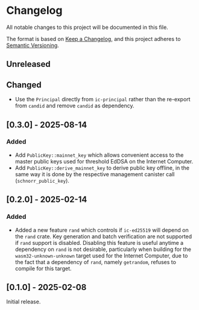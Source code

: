 # Changelog

All notable changes to this project will be documented in this file.

The format is based on [Keep a Changelog](https://keepachangelog.com/en/1.0.0/),
and this project adheres to [Semantic Versioning](https://semver.org/spec/v2.0.0.html).

## Unreleased

## Changed

- Use the `Principal` directly from `ic-principal` rather than the re-export from `candid` and remove `candid` as dependency.

## [0.3.0] - 2025-08-14

### Added

- Add `PublicKey::mainnet_key` which allows convenient access to the master public
  keys used for threshold EdDSA on the Internet Computer.
- Add `PublicKey::derive_mainnet_key` to derive public key offline, in the same way it is done by the respective management canister call (`schnorr_public_key`).

## [0.2.0] - 2025-02-14

### Added

- Added a new feature `rand` which controls if `ic-ed25519` will depend on the `rand`
  crate. Key generation and batch verification are not supported if `rand` support is
  disabled. Disabling this feature is useful anytime a dependency on `rand` is not
  desirable, particularly when building for the `wasm32-unknown-unknown` target used for
  the Internet Computer, due to the fact that a dependency of `rand`, namely `getrandom`,
  refuses to compile for this target.

## [0.1.0] - 2025-02-08

Initial release.
